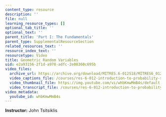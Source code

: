 ```yaml
---
content_type: resource
description: ''
file: null
learning_resource_types: []
optional_tab_title: ''
optional_text: ''
parent_title: 'Part I: The Fundamentals'
parent_type: SupplementalResourceSection
related_resources_text: ''
resource_index_text: ''
resourcetype: Video
title: Geometric Random Variables
uid: e2a93156-2f1d-a978-adfc-2e08360c695b
video_files:
  archive_url: https://archive.org/download/MITRES.6-012S18/MITRES6_012S18_L05-07_300k.mp4
  video_captions_file: /courses/res-6-012-introduction-to-probability-spring-2018/3e36c76ccc3653a38c28e25a70a2c7a3_whbKmwMmB4s.vtt
  video_thumbnail_file: https://img.youtube.com/vi/whbKmwMmB4s/default.jpg
  video_transcript_file: /courses/res-6-012-introduction-to-probability-spring-2018/59cca1ab42f9464d0a4846b5689373ee_whbKmwMmB4s.pdf
video_metadata:
  youtube_id: whbKmwMmB4s
---
```


**Instructor:** John Tsitsiklis